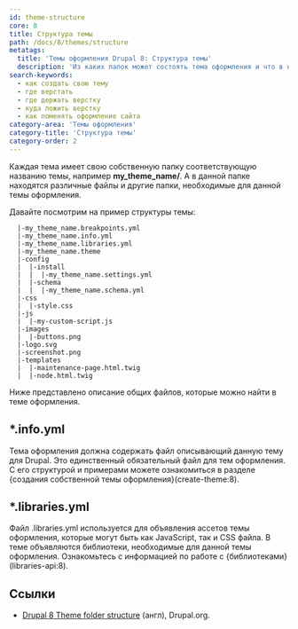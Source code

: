 ```yaml
---
id: theme-structure
core: 8
title: Структура темы
path: /docs/8/themes/structure
metatags:
  title: 'Темы оформления Drupal 8: Структура темы'
  description: 'Из каких папок может состоять тема оформления и что в них должно находиться.'
search-keywords:
  - как создать свою тему
  - где верстать
  - где держать верстку
  - куда ложить верстку
  - как поменять оформление сайта
category-area: 'Темы оформления'
category-title: 'Структура темы'
category-order: 2
---
```


Каждая тема имеет свою собственную папку соответствующую названию темы, например **my_theme_name/**. А в данной папке находятся различные файлы и другие папки, необходимые для данной темы оформления.

Давайте посмотрим на пример структуры темы:

```
  |-my_theme_name.breakpoints.yml
  |-my_theme_name.info.yml
  |-my_theme_name.libraries.yml
  |-my_theme_name.theme
  |-config
  |  |-install
  |  |  |-my_theme_name.settings.yml
  |  |-schema
  |  |  |-my_theme_name.schema.yml
  |-css
  |  |-style.css
  |-js
  |  |-my-custom-script.js
  |-images
  |  |-buttons.png
  |-logo.svg
  |-screenshot.png
  |-templates
  |  |-maintenance-page.html.twig
  |  |-node.html.twig
```

Ниже представлено описание общих файлов, которые можно найти в теме оформления.

## *.info.yml

Тема оформления должна содержать файл описывающий данную тему для Drupal. Это единственный обязательный файл для тем оформления. С его структурой и примерами можете ознакомиться в разделе {создания собственной темы оформления}(create-theme:8).

## *.libraries.yml

Файл .libraries.yml используется для объявления ассетов темы оформления, которые могут быть как JavaScript, так и CSS файла. В теме объявляются библиотеки, необходимые для данной темы оформления. Ознакомьтесь с информацией по работе с {библиотеками}(libraries-api:8).

## Ссылки

- [Drupal 8 Theme folder structure](https://www.drupal.org/docs/8/theming-drupal-8/drupal-8-theme-folder-structure) (англ), Drupal.org.